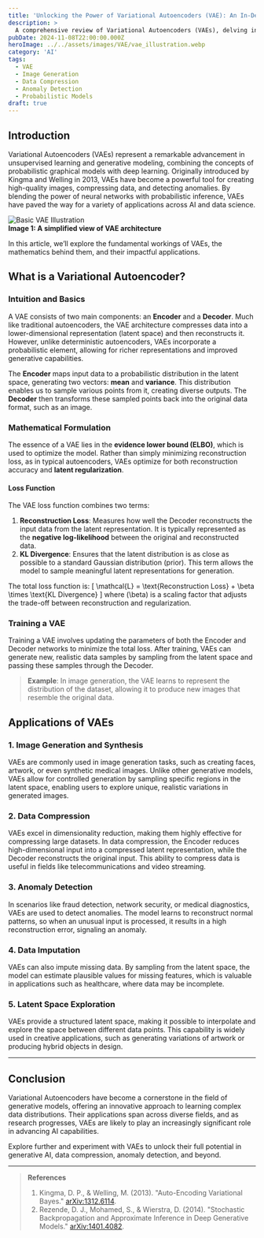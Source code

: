 ```yaml
---
title: 'Unlocking the Power of Variational Autoencoders (VAE): An In-Depth Guide'
description: >
  A comprehensive review of Variational Autoencoders (VAEs), delving into their architecture, mechanisms, and applications in fields such as image synthesis, anomaly detection, and data compression.
pubDate: 2024-11-08T22:00:00.000Z
heroImage: ../../assets/images/VAE/vae_illustration.webp
category: 'AI'
tags:
  - VAE
  - Image Generation
  - Data Compression
  - Anomaly Detection
  - Probabilistic Models
draft: true
---
```


## Introduction

Variational Autoencoders (VAEs) represent a remarkable advancement in unsupervised learning and generative modeling, combining the concepts of probabilistic graphical models with deep learning. Originally introduced by Kingma and Welling in 2013, VAEs have become a powerful tool for creating high-quality images, compressing data, and detecting anomalies. By blending the power of neural networks with probabilistic inference, VAEs have paved the way for a variety of applications across AI and data science.

![Basic VAE Illustration](../../assets/images/VAE/vae_architecture.png)  
**Image 1: A simplified view of VAE architecture**

In this article, we’ll explore the fundamental workings of VAEs, the mathematics behind them, and their impactful applications.

## What is a Variational Autoencoder?

### Intuition and Basics

A VAE consists of two main components: an **Encoder** and a **Decoder**. Much like traditional autoencoders, the VAE architecture compresses data into a lower-dimensional representation (latent space) and then reconstructs it. However, unlike deterministic autoencoders, VAEs incorporate a probabilistic element, allowing for richer representations and improved generative capabilities.

The **Encoder** maps input data to a probabilistic distribution in the latent space, generating two vectors: **mean** and **variance**. This distribution enables us to sample various points from it, creating diverse outputs. The **Decoder** then transforms these sampled points back into the original data format, such as an image.

### Mathematical Formulation

The essence of a VAE lies in the **evidence lower bound (ELBO)**, which is used to optimize the model. Rather than simply minimizing reconstruction loss, as in typical autoencoders, VAEs optimize for both reconstruction accuracy and **latent regularization**.

#### Loss Function

The VAE loss function combines two terms:

1. **Reconstruction Loss**: Measures how well the Decoder reconstructs the input data from the latent representation. It is typically represented as the **negative log-likelihood** between the original and reconstructed data.
2. **KL Divergence**: Ensures that the latent distribution is as close as possible to a standard Gaussian distribution (prior). This term allows the model to sample meaningful latent representations for generation.

The total loss function is:
\[
\mathcal{L} = \text{Reconstruction Loss} + \beta \times \text{KL Divergence}
\]
where \(\beta\) is a scaling factor that adjusts the trade-off between reconstruction and regularization.

### Training a VAE

Training a VAE involves updating the parameters of both the Encoder and Decoder networks to minimize the total loss. After training, VAEs can generate new, realistic data samples by sampling from the latent space and passing these samples through the Decoder.

> **Example**: In image generation, the VAE learns to represent the distribution of the dataset, allowing it to produce new images that resemble the original data.

## Applications of VAEs

### 1. **Image Generation and Synthesis**

VAEs are commonly used in image generation tasks, such as creating faces, artwork, or even synthetic medical images. Unlike other generative models, VAEs allow for controlled generation by sampling specific regions in the latent space, enabling users to explore unique, realistic variations in generated images.

### 2. **Data Compression**

VAEs excel in dimensionality reduction, making them highly effective for compressing large datasets. In data compression, the Encoder reduces high-dimensional input into a compressed latent representation, while the Decoder reconstructs the original input. This ability to compress data is useful in fields like telecommunications and video streaming.

### 3. **Anomaly Detection**

In scenarios like fraud detection, network security, or medical diagnostics, VAEs are used to detect anomalies. The model learns to reconstruct normal patterns, so when an unusual input is processed, it results in a high reconstruction error, signaling an anomaly.

### 4. **Data Imputation**

VAEs can also impute missing data. By sampling from the latent space, the model can estimate plausible values for missing features, which is valuable in applications such as healthcare, where data may be incomplete.

### 5. **Latent Space Exploration**

VAEs provide a structured latent space, making it possible to interpolate and explore the space between different data points. This capability is widely used in creative applications, such as generating variations of artwork or producing hybrid objects in design.

---

## Conclusion

Variational Autoencoders have become a cornerstone in the field of generative models, offering an innovative approach to learning complex data distributions. Their applications span across diverse fields, and as research progresses, VAEs are likely to play an increasingly significant role in advancing AI capabilities.

Explore further and experiment with VAEs to unlock their full potential in generative AI, data compression, anomaly detection, and beyond.

---

> **References**  
> 1. Kingma, D. P., & Welling, M. (2013). "Auto-Encoding Variational Bayes." [arXiv:1312.6114](https://arxiv.org/abs/1312.6114).
> 2. Rezende, D. J., Mohamed, S., & Wierstra, D. (2014). "Stochastic Backpropagation and Approximate Inference in Deep Generative Models." [arXiv:1401.4082](https://arxiv.org/abs/1401.4082).
